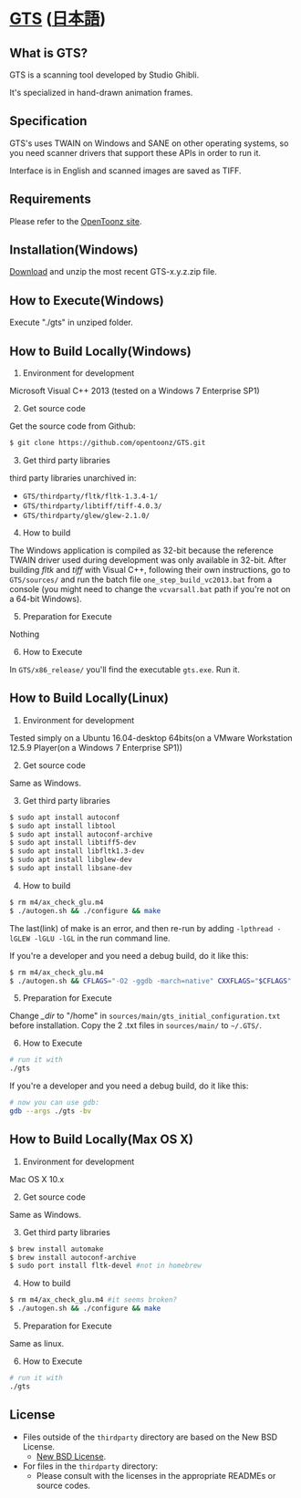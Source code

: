 # [GTS](https://opentoonz.github.io/e/index.html)  ([日本語](./README_ja.md))

## What is GTS?

GTS is a scanning tool developed by Studio Ghibli.

It's specialized in hand-drawn animation frames.

## Specification

GTS's uses TWAIN on Windows and SANE on other operating systems, so you need scanner drivers that support these APIs in order to run it.

Interface is in English and scanned images are saved as TIFF.

## Requirements

Please refer to the [OpenToonz site](https://opentoonz.github.io/e/index.html).

## Installation(Windows)

[Download](https://github.com/opentoonz/GTS/releases) and unzip the most recent GTS-x.y.z.zip file.

## How to Execute(Windows)

Execute "./gts" in unziped folder.

## How to Build Locally(Windows)

1. Environment for development

 Microsoft Visual C++ 2013 (tested on a Windows 7 Enterprise SP1)

2. Get source code

 Get the source code from Github:
 ```sh
 $ git clone https://github.com/opentoonz/GTS.git
 ```

3. Get third party libraries

 third party libraries unarchived in:
 - `GTS/thirdparty/fltk/fltk-1.3.4-1/`
 - `GTS/thirdparty/libtiff/tiff-4.0.3/`
 - `GTS/thirdparty/glew/glew-2.1.0/`

4. How to build

 The Windows application is compiled as 32-bit because the reference TWAIN driver used during development was only available in 32-bit.
 After building *fltk* and *tiff* with Visual C++, following their own instructions, go to `GTS/sources/` and run the batch file `one_step_build_vc2013.bat` from a console (you might need to change the `vcvarsall.bat` path if you're not on a 64-bit Windows).

5. Preparation for Execute

 Nothing

6. How to Execute

 In `GTS/x86_release/` you'll find the executable `gts.exe`. Run it.

## How to Build Locally(Linux)

1. Environment for development

 Tested simply on a Ubuntu 16.04-desktop 64bits(on a VMware Workstation 12.5.9 Player(on a Windows 7 Enterprise SP1))

2. Get source code

 Same as Windows.

3. Get third party libraries

 ```sh
 $ sudo apt install autoconf
 $ sudo apt install libtool
 $ sudo apt install autoconf-archive
 $ sudo apt install libtiff5-dev
 $ sudo apt install libfltk1.3-dev
 $ sudo apt install libglew-dev
 $ sudo apt install libsane-dev
 ```

4. How to build

 ```sh
 $ rm m4/ax_check_glu.m4
 $ ./autogen.sh && ./configure && make
 ```
 The last(link) of make is an error, and then re-run by adding `-lpthread -lGLEW -lGLU -lGL` in the run command line.

 If you're a developer and you need a debug build, do it like this:
 ```sh
 $ rm m4/ax_check_glu.m4
 $ ./autogen.sh && CFLAGS="-O2 -ggdb -march=native" CXXFLAGS="$CFLAGS" ./configure && make -j8
 ```

5. Preparation for Execute

 Change *_dir* to "/home" in `sources/main/gts_initial_configuration.txt` before installation.
 Copy the 2 .txt files in `sources/main/` to `~/.GTS/`.

6. How to Execute

 ```sh
 # run it with
 ./gts
 ```

 If you're a developer and you need a debug build, do it like this:
 ```sh
 # now you can use gdb:
 gdb --args ./gts -bv
 ```

## How to Build Locally(Max OS X)

1. Environment for development

 Mac OS X 10.x

2. Get source code

 Same as Windows.

3. Get third party libraries

 ```sh
 $ brew install automake
 $ brew install autoconf-archive
 $ sudo port install fltk-devel #not in homebrew
 ```

4. How to build

 ```sh
 $ rm m4/ax_check_glu.m4 #it seems broken?
 $ ./autogen.sh && ./configure && make
 ```

5. Preparation for Execute

 Same as linux.

6. How to Execute

 ```sh
 # run it with
 ./gts
 ```

## License

- Files outside of the `thirdparty` directory are based on the New BSD License.
  - [New BSD License](./LICENSE.txt).
- For files in the `thirdparty` directory:
  - Please consult with the licenses in the appropriate READMEs or source codes.

